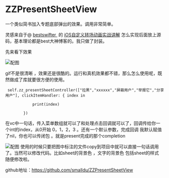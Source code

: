 # ZZPresentSheetView

一个类似简书加入专题底部弹出的效果。调用非常简单。

灵感来自于@ [bestswifter ](http://www.jianshu.com/users/3e55748920d2) 的 [iOS自定义转场动画实战讲解](http://www.jianshu.com/p/ea0132738057) 
怎么实现后面放上源码，基本理论都是best大神博客的。我只做了封装。

先来看下效果 

![配图](http://upload-images.jianshu.io/upload_images/954071-cd7648cd5320cf8d.gif?imageMogr2/auto-orient/strip)


gif不是很清晰 ，效果还是很酷的。运行和真机效果都不错，那么怎么使用呢，既然做成了库就要很方便的使用。


```
 self.zz_presentSheetController(["拉黑","xxxxxx","屏蔽用户","举报它","分享用户"], clickItemHandler: { index in

            print(index)
            
        })
```

在vc中一句话，传入菜单数组就可以了和处理点击回调就可以了，回调传给你一个int的index，从0开始 0，1，2，3 。还有一个默认参数，完成回调 我默认赋值了nil，你也可以传闭包 。就是present完成的那个completion


![配图](http://upload-images.jianshu.io/upload_images/954071-5df38f5b9b3a99a7.png?imageMogr2/auto-orient/strip%7CimageView2/2/w/1240)
使用的时候只要把图中标注的文件copy到项目中就可以直接一句话调用了。当然可以修改代码。比如sheet的背景色 ，文字的背景色 包括sheet的样式 随便修改啦。

github地址：https://github.com/smalldu/ZZPresentSheetView
